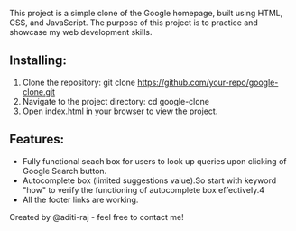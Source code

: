 This project is a simple clone of the Google homepage, built using HTML, CSS, and JavaScript. The purpose of this project is to practice and showcase my web development skills.

## Installing:

1. Clone the repository: git clone https://github.com/your-repo/google-clone.git
2. Navigate to the project directory: cd google-clone
3. Open index.html in your browser to view the project.

## Features:

-   Fully functional seach box for users to look up queries upon clicking of Google Search button.
-   Autocomplete box (limited suggestions value).So start with keyword "how" to verify the functioning of autocomplete box effectively.4
-   All the footer links are working.

Created by @aditi-raj - feel free to contact me!
